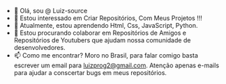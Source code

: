 - 👋 Olá, sou @ Luiz-source
- 👀 Estou interessado em Criar Repositórios, Com Meus Projetos !!!
- 🌱 Atualmente, estou aprendendo Html, Css, JavaScript, Python.
- 💞️ Estou procurando colaborar em Repositórios de Amigos e Repositórios de Youtubers que ajudam nossa comunidade de desenvolvedores.
- 📫 Como me encontrar? Moro no Brasil, para falar comigo basta escrever um email para luizprog2@gmail.com. Atenção apenas e-mails para ajudar a conscertar bugs em meus repositórios.

<!---
Luiz-source/Luiz-source is a ✨ special ✨ repository because its `README.md` (this file) appears on your GitHub profile.
You can click the Preview link to take a look at your changes.
--->
